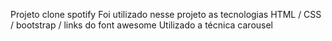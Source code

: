 Projeto clone spotify
Foi utilizado nesse projeto as tecnologias HTML / CSS / bootstrap / links do font awesome
Utilizado a técnica carousel
 
 
